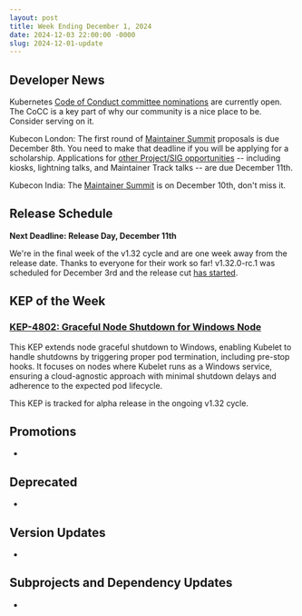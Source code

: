```yaml
---
layout: post
title: Week Ending December 1, 2024
date: 2024-12-03 22:00:00 -0000
slug: 2024-12-01-update
---
```


## Developer News

Kubernetes [Code of Conduct committee nominations](https://groups.google.com/a/kubernetes.io/g/dev/c/5hiqk29yDOw) are currently open.  The CoCC is a key part of why our community is a nice place to be.  Consider serving on it.

Kubecon London: The first round of [Maintainer Summit](https://events.linuxfoundation.org/kubecon-cloudnativecon-europe/features-add-ons/maintainer-summit/#call-for-proposals) proposals is due December 8th.  You need to make that deadline if you will be applying for a scholarship.  Applications for [other Project/SIG opportunities](https://events.linuxfoundation.org/kubecon-cloudnativecon-europe/features-add-ons/project-opportunities/#description-of-opportunities) -- including kiosks, lightning talks, and Maintainer Track talks -- are due December 11th.

Kubecon India: The [Maintainer Summit](https://events.linuxfoundation.org/kubecon-cloudnativecon-india/program/maintainer-summit/) is on December 10th, don't miss it.

## Release Schedule

**Next Deadline: Release Day, December 11th**

We're in the final week of the v1.32 cycle and are one week away from the release date. Thanks to everyone for their work so far! v1.32.0-rc.1 was scheduled for December 3rd and the release cut [has started](https://kubernetes.slack.com/archives/CJH2GBF7Y/p1733241685058219).

## KEP of the Week

### [KEP-4802: Graceful Node Shutdown for Windows Node](https://github.com/kubernetes/enhancements/issues/4802)

This KEP extends node graceful shutdown to Windows, enabling Kubelet to handle shutdowns by triggering proper pod termination, including pre-stop hooks. It focuses on nodes where Kubelet runs as a Windows service, ensuring a cloud-agnostic approach with minimal shutdown delays and adherence to the expected pod lifecycle.

This KEP is tracked for alpha release in the ongoing v1.32 cycle.

## Promotions

*

## Deprecated

*

## Version Updates

*

## Subprojects and Dependency Updates

*

